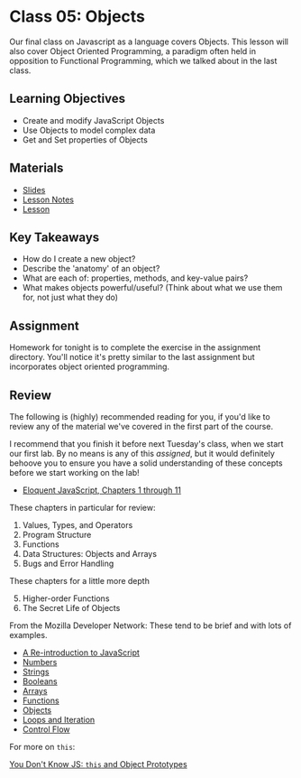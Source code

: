 # Class 05: Objects
Our final class on Javascript as a language covers Objects. This lesson will also cover Object Oriented Programming, a paradigm often held in opposition to Functional Programming, which we talked about in the last class.

## Learning Objectives
- Create and modify JavaScript Objects
- Use Objects to model complex data
- Get and Set properties of Objects

## Materials
- [Slides](https://ga-students.github.io/JS-DC/05-objects)
- [Lesson Notes](https://github.com/ga-students/JS-DC/tree/master/05-objects)
- [Lesson](https://www.youtube.com/watch?v=5jAj3ZullDA)

## Key Takeaways
- How do I create a new object?
- Describe the 'anatomy' of an object?
- What are each of: properties, methods, and key-value pairs?
- What makes objects powerful/useful? (Think about what we use them for, not just what they do)

## Assignment
Homework for tonight is to complete the exercise in the assignment directory. You'll notice it's pretty similar to the last assignment but incorporates object
oriented programming.

## Review
The following is (highly) recommended reading for you, if you'd like to review any of the material we've covered in the first part of the course.

I recommend that you finish it before next Tuesday's class, when we start our first lab. By no means is any of this *assigned*, but it would definitely behoove you
to ensure you have a solid understanding of these concepts before we start working on the lab!

- [Eloquent JavaScript, Chapters 1 through 11](http://eloquentjavascript.net/index.html)

These chapters in particular for review:

1. Values, Types, and Operators
2. Program Structure
3. Functions
4. Data Structures: Objects and Arrays
8. Bugs and Error Handling

These chapters for a little more depth

5. Higher-order Functions
6. The Secret Life of Objects

From the Mozilla Developer Network:
These tend to be brief and with lots of examples.
- [A Re-introduction to JavaScript](https://developer.mozilla.org/en-US/docs/Web/JavaScript/A_re-introduction_to_JavaScript)
- [Numbers](https://developer.mozilla.org/en-US/docs/Web/JavaScript/Reference/Global_Objects/Number)
- [Strings](https://developer.mozilla.org/en-US/docs/Web/JavaScript/Reference/Global_Objects/String)
- [Booleans](https://developer.mozilla.org/en-US/docs/Web/JavaScript/Reference/Global_Objects/Boolean)
- [Arrays](https://developer.mozilla.org/en-US/docs/Web/JavaScript/Reference/Global_Objects/Array)
- [Functions](https://developer.mozilla.org/en-US/docs/Web/JavaScript/Reference/Global_Objects/Function)
- [Objects](https://developer.mozilla.org/en-US/docs/Web/JavaScript/Reference/Global_Objects/Object)
- [Loops and Iteration](https://developer.mozilla.org/en-US/docs/Web/JavaScript/Guide/Loops_and_iteration)
- [Control Flow](https://developer.mozilla.org/en-US/docs/Web/JavaScript/Guide/Control_flow_and_error_handling)

For more on `this`:

[You Don't Know JS: `this` and Object Prototypes](https://github.com/getify/You-Dont-Know-JS/tree/master/this%20%26%20object%20prototypes)
